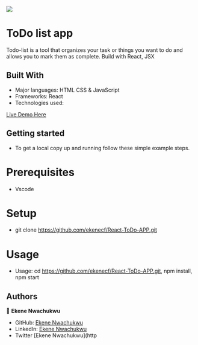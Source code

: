 ![](https://img.shields.io/badge/Microverse-blueviolet)


# ToDo list app

Todo-list is a tool that organizes your task or things you want to do and allows you to mark them as complete. Build with React, JSX

## Built With

- Major languages: HTML CSS & JavaScript
- Frameworks: React
- Technologies used: 

[Live Demo Here]()

## Getting started
- To get a local copy up and running follow these simple example steps.

# Prerequisites
- Vscode

# Setup
- git clone https://github.com/ekenecf/React-ToDo-APP.git

# Usage
-  Usage: cd <https://github.com/ekenecf/React-ToDo-APP.git>, npm install, npm start

## Authors

👤 **Ekene Nwachukwu**

- GitHub: [Ekene Nwachukwu](https://github.com/ekenecf)
- LinkedIn: [Ekene Nwachukwu](https://www.linkedin.com/in/ekene-nwachukwu-1b9024153/)
- Twitter [Ekene Nwachukwu](http